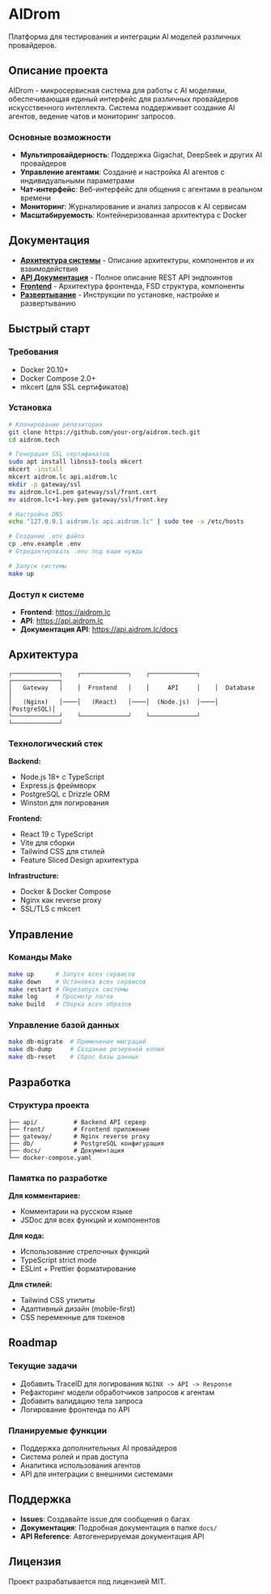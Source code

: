 # AIDrom

Платформа для тестирования и интеграции AI моделей различных провайдеров.

## Описание проекта

AIDrom - микросервисная система для работы с AI моделями, обеспечивающая единый интерфейс для различных провайдеров искусственного интеллекта. Система поддерживает создание AI агентов, ведение чатов и мониторинг запросов.

### Основные возможности

- **Мультипровайдерность**: Поддержка Gigachat, DeepSeek и других AI провайдеров
- **Управление агентами**: Создание и настройка AI агентов с индивидуальными параметрами
- **Чат-интерфейс**: Веб-интерфейс для общения с агентами в реальном времени
- **Мониторинг**: Журналирование и анализ запросов к AI сервисам
- **Масштабируемость**: Контейнеризованная архитектура с Docker

## Документация

- **[Архитектура системы](docs/ARCHITECTURE.md)** - Описание архитектуры, компонентов и их взаимодействия
- **[API Документация](docs/API.md)** - Полное описание REST API эндпоинтов
- **[Frontend](docs/FRONTEND.md)** - Архитектура фронтенда, FSD структура, компоненты
- **[Развертывание](docs/DEPLOYMENT.md)** - Инструкции по установке, настройке и развертыванию

## Быстрый старт

### Требования

- Docker 20.10+
- Docker Compose 2.0+
- mkcert (для SSL сертификатов)

### Установка

```bash
# Клонирование репозитория
git clone https://github.com/your-org/aidrom.tech.git
cd aidrom.tech

# Генерация SSL сертификатов
sudo apt install libnss3-tools mkcert
mkcert -install
mkcert aidrom.lc api.aidrom.lc
mkdir -p gateway/ssl
mv aidrom.lc+1.pem gateway/ssl/front.cert
mv aidrom.lc+1-key.pem gateway/ssl/front.key

# Настройка DNS
echo "127.0.0.1 aidrom.lc api.aidrom.lc" | sudo tee -a /etc/hosts

# Создание .env файла
cp .env.example .env
# Отредактировать .env под ваши нужды

# Запуск системы
make up
```

### Доступ к системе

- **Frontend**: https://aidrom.lc
- **API**: https://api.aidrom.lc
- **Документация API**: https://api.aidrom.lc/docs

## Архитектура

```
┌─────────────┐    ┌─────────────┐    ┌─────────────┐    ┌─────────────┐
│   Gateway   │    │  Frontend   │    │     API     │    │  Database   │
│   (Nginx)   │────│   (React)   │────│  (Node.js)  │────│ (PostgreSQL)│
└─────────────┘    └─────────────┘    └─────────────┘    └─────────────┘
```

### Технологический стек

**Backend:**
- Node.js 18+ с TypeScript
- Express.js фреймворк
- PostgreSQL с Drizzle ORM
- Winston для логирования

**Frontend:**
- React 19 с TypeScript
- Vite для сборки
- Tailwind CSS для стилей
- Feature Sliced Design архитектура

**Infrastructure:**
- Docker & Docker Compose
- Nginx как reverse proxy
- SSL/TLS с mkcert

## Управление

### Команды Make

```bash
make up      # Запуск всех сервисов
make down    # Остановка всех сервисов  
make restart # Перезапуск системы
make log     # Просмотр логов
make build   # Сборка всех образов
```

### Управление базой данных

```bash
make db-migrate  # Применение миграций
make db-dump     # Создание резервной копии
make db-reset    # Сброс базы данных
```

## Разработка

### Структура проекта

```
├── api/          # Backend API сервер
├── front/        # Frontend приложение
├── gateway/      # Nginx reverse proxy
├── db/           # PostgreSQL конфигурация
├── docs/         # Документация
└── docker-compose.yaml
```

### Памятка по разработке

**Для комментариев:**
- Комментарии на русском языке
- JSDoc для всех функций и компонентов

**Для кода:**
- Использование стрелочных функций
- TypeScript strict mode
- ESLint + Prettier форматирование

**Для стилей:**
- Tailwind CSS утилиты
- Адаптивный дизайн (mobile-first)
- CSS переменные для токенов

## Roadmap

### Текущие задачи
- Добавить TraceID для логирования `NGINX -> API -> Response`
- Рефакторинг модели обработчиков запросов к агентам  
- Добавить валидацию тела запроса
- Логирование фронтенда по API

### Планируемые функции
- Поддержка дополнительных AI провайдеров
- Система ролей и прав доступа
- Аналитика использования агентов
- API для интеграции с внешними системами

## Поддержка

- **Issues**: Создавайте issue для сообщения о багах
- **Документация**: Подробная документация в папке `docs/`
- **API Reference**: Автогенерируемая документация API

## Лицензия

Проект разрабатывается под лицензией MIT.
